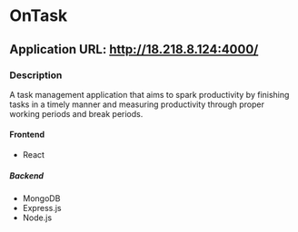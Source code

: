 # OnTask

## Application URL: http://18.218.8.124:4000/

### Description
A task management application that aims to spark productivity by finishing tasks in a timely manner and measuring productivity through proper working periods and break periods.

#### Frontend
- React

##### Backend
- MongoDB
- Express.js
- Node.js








